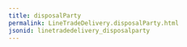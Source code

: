```yaml
---
title: disposalParty
permalink: LineTradeDelivery.disposalParty.html
jsonid: linetradedelivery_disposalparty
---
```

